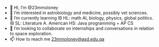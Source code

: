 - 👋 Hi, I’m @23mmoloney
- 👀 I’m interested in astrobiology and medicine, possibly vet sciences.
- 🌱 I’m currently learning IB HL: math AI, biology, physics, global politics. IB SL: Literature A. American HS: Java programming + AP CS
- 💞️ I’m looking to collaborate on internships and conversations in relation to space exploration.
- 📫 How to reach me 23mmoloney@asd.edu.qa

<!---
23mmoloney/23mmoloney is a ✨ special ✨ repository because its `README.md` (this file) appears on your GitHub profile.
You can click the Preview link to take a look at your changes.
--->
